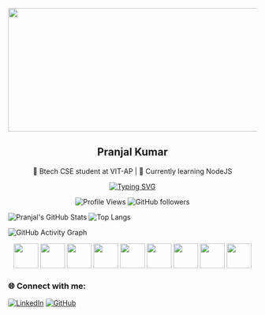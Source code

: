 <img align="center" height="250" width="1500" src="https://i.pinimg.com/originals/bc/6c/17/bc6c171eee288a2f1e124c749303b24e.gif" />

<h2 align="center">Pranjal Kumar</h2> 
<p align="center">🚀 Btech CSE student at VIT-AP | 🎯 Currently learning NodeJS </p>
<div align="center">
  <a href="https://git.io/typing-svg" ><img src="https://readme-typing-svg.demolab.com?font=Fira+Code&pause=10&width=435&lines=Compiling;Debugging;Fixing+Bugs;Creating+more+bugs" alt="Typing SVG" /></a>

![Profile Views](https://komarev.com/ghpvc/?username=pranjal-kumar-0&color=green)
![GitHub followers](https://img.shields.io/github/followers/pranjal-kumar-0?style=social)
</div>

![Pranjal's GitHub Stats](https://github-readme-stats.vercel.app/api?username=pranjal-kumar-0&show_icons=true&theme=radical)
![Top Langs](https://github-readme-stats.vercel.app/api/top-langs/?username=pranjal-kumar-0&layout=compact&theme=radical)

![GitHub Activity Graph](https://github-readme-activity-graph.vercel.app/graph?username=pranjal-kumar-0&theme=github-compact)
<div align="center">
  <img width="50" height="auto" src="https://cdn.jsdelivr.net/gh/devicons/devicon@latest/icons/html5/html5-original.svg" />
  <img width="50" height="auto" src="https://cdn.jsdelivr.net/gh/devicons/devicon@latest/icons/css3/css3-original.svg" />
  <img width="50" height="auto" src="https://cdn.jsdelivr.net/gh/devicons/devicon@latest/icons/javascript/javascript-original.svg" />
  <img width="50" height="auto" src="https://cdn.jsdelivr.net/gh/devicons/devicon@latest/icons/react/react-original.svg" />
  <img width="50" height="auto" src="https://cdn.jsdelivr.net/gh/devicons/devicon@latest/icons/reactrouter/reactrouter-original.svg" />
  <img width="50" height="auto" src="https://cdn.jsdelivr.net/gh/devicons/devicon@latest/icons/tailwindcss/tailwindcss-original.svg" />
  <img width="50" height="auto" src="https://cdn.jsdelivr.net/gh/devicons/devicon@latest/icons/nodejs/nodejs-original.svg" />
  <img width="50" height="auto" src="https://cdn.jsdelivr.net/gh/devicons/devicon@latest/icons/python/python-original.svg" />
  <img width="50" height="auto" src="https://cdn.jsdelivr.net/gh/devicons/devicon@latest/icons/arduino/arduino-original.svg" />    
</div>      

### 🌐 Connect with me:
[![LinkedIn](https://img.shields.io/badge/LinkedIn-blue?style=for-the-badge&logo=linkedin)](https://www.linkedin.com/in/pranjal-kumar-780942308/)
[![GitHub](https://img.shields.io/badge/GitHub-black?style=for-the-badge&logo=github)](https://github.com/pranjal-kumar-0)
